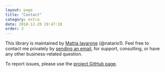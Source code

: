 ```yaml
---
layout: page
title: "Contact"
category: extra
date: 2018-12-20 19:47:10
order: 3
---
```


This library is maintained by [Mattia Iavarone](https://github.com/natario1) (@natario1).
Feel free to contact me privately by <a href="mailto:mat.iavarone@gmail.com">sending an email</a>,
for support, consulting, or have any other business-related question.

To report issues, please use the [project GitHub page](https://github.com/natario1/Transcoder).

